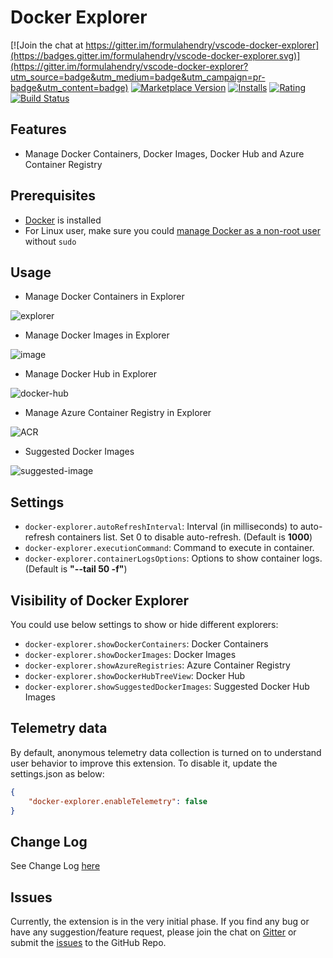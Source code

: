 # Docker Explorer

[![Join the chat at https://gitter.im/formulahendry/vscode-docker-explorer](https://badges.gitter.im/formulahendry/vscode-docker-explorer.svg)](https://gitter.im/formulahendry/vscode-docker-explorer?utm_source=badge&utm_medium=badge&utm_campaign=pr-badge&utm_content=badge) [![Marketplace Version](https://vsmarketplacebadge.apphb.com/version-short/formulahendry.docker-explorer.svg)](https://marketplace.visualstudio.com/items?itemName=formulahendry.docker-explorer) [![Installs](https://vsmarketplacebadge.apphb.com/installs-short/formulahendry.docker-explorer.svg)](https://marketplace.visualstudio.com/items?itemName=formulahendry.docker-explorer) [![Rating](https://vsmarketplacebadge.apphb.com/rating-short/formulahendry.docker-explorer.svg)](https://marketplace.visualstudio.com/items?itemName=formulahendry.docker-explorer) [![Build Status](https://travis-ci.org/formulahendry/vscode-docker-explorer.svg?branch=master)](https://travis-ci.org/formulahendry/vscode-docker-explorer)

## Features

* Manage Docker Containers, Docker Images, Docker Hub and Azure Container Registry

## Prerequisites

* [Docker](https://www.docker.com/) is installed
* For Linux user, make sure you could [manage Docker as a non-root user](https://docs.docker.com/engine/installation/linux/linux-postinstall/#manage-docker-as-a-non-root-user) without `sudo`

## Usage

* Manage Docker Containers in Explorer

![explorer](https://github.com/formulahendry/vscode-docker-explorer/raw/master/images/explorer.png)

* Manage Docker Images in Explorer

![image](https://github.com/formulahendry/vscode-docker-explorer/raw/master/images/image.png)

* Manage Docker Hub in Explorer

![docker-hub](https://github.com/formulahendry/vscode-docker-explorer/raw/master/images/docker-hub.png)

* Manage Azure Container Registry in Explorer

![ACR](https://github.com/formulahendry/vscode-docker-explorer/raw/master/images/ACR.png)

* Suggested Docker Images

![suggested-image](https://github.com/formulahendry/vscode-docker-explorer/raw/master/images/suggested-image.png)

## Settings

* `docker-explorer.autoRefreshInterval`: Interval (in milliseconds) to auto-refresh containers list. Set 0 to disable auto-refresh. (Default is **1000**)
* `docker-explorer.executionCommand`: Command to execute in container.
* `docker-explorer.containerLogsOptions`: Options to show container logs. (Default is **"--tail 50 -f"**)

## Visibility of Docker Explorer

You could use below settings to show or hide different explorers:
* `docker-explorer.showDockerContainers`: Docker Containers
* `docker-explorer.showDockerImages`: Docker Images
* `docker-explorer.showAzureRegistries`: Azure Container Registry
* `docker-explorer.showDockerHubTreeView`: Docker Hub
* `docker-explorer.showSuggestedDockerImages`: Suggested Docker Hub Images

## Telemetry data

By default, anonymous telemetry data collection is turned on to understand user behavior to improve this extension. To disable it, update the settings.json as below:
```json
{
    "docker-explorer.enableTelemetry": false
}
```

## Change Log

See Change Log [here](https://github.com/formulahendry/vscode-docker-explorer/blob/master/CHANGELOG.md)

## Issues

Currently, the extension is in the very initial phase. If you find any bug or have any suggestion/feature request, please join the chat on [Gitter](https://gitter.im/formulahendry/vscode-docker-explorer) or submit the [issues](https://github.com/formulahendry/vscode-docker-explorer/issues) to the GitHub Repo.
